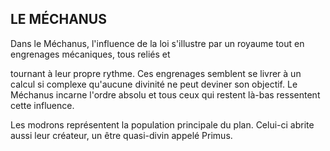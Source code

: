 ## LE MÉCHANUS


Dans le Méchanus, l'influence de la loi s'illustre par un
royaume tout en engrenages mécaniques, tous reliés et

tournant à leur propre rythme. Ces engrenages semblent
se livrer à un calcul si complexe qu'aucune divinité ne peut
deviner son objectif. Le Méchanus incarne l'ordre absolu et
tous ceux qui restent là-bas ressentent cette influence.

Les modrons représentent la population principale du
plan. Celui-ci abrite aussi leur créateur, un être quasi-divin
appelé Primus.
